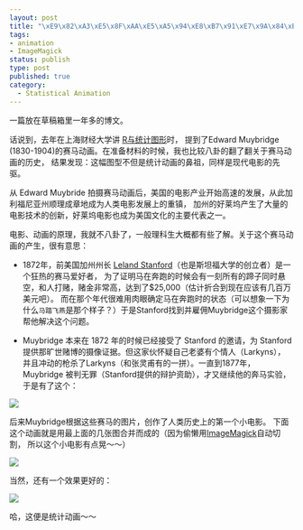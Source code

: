 ```yaml
--- 
layout: post
title: "\xE9\x82\xA3\xE5\x8F\xAA\xE5\xA5\x94\xE8\xB7\x91\xE7\x9A\x84\xE9\xA9\xAC"
tags: 
- animation
- ImageMagick
status: publish
type: post
published: true
category:
  - Statistical Animation
---
```

一篇放在草稿箱里一年多的博文。


话说到，去年在上海财经大学讲 [R与统计图形](http://cos.name/wp-content/uploads/2010/11/China-R-2010-R-and-Statistical-Graphics.pdf)时，
提到了Edward Muybridge (1830-1904)的赛马动画。在准备材料的时候，我也比较八卦的翻了翻关于赛马动画的历史，
结果发现：这幅图型不但是统计动画的鼻祖，同样是现代电影的先驱。


从 Edward Muybride 拍摄赛马动画后，美国的电影产业开始高速的发展，从此加利福尼亚州顺理成章地成为人类电影发展上的重镇，
加州的好莱坞产生了大量的电影技术的创新，好莱坞电影也成为美国文化的主要代表之一。


电影、动画的原理，我就不八卦了，一般理科生大概都有些了解。关于这个赛马动画的产生，很有意思：


* 1872年，前美国加州州长 [Leland Stanford](http://en.wikipedia.org/wiki/Leland_Stanford)（也是斯坦福大学的创立者）是一个狂热的赛马爱好者，
为了证明马在奔跑的时候会有一刻所有的蹄子同时悬空，和人打赌，赌金非常高，达到了$25,000（估计折合到现在应该有几百万美元吧）。
而在那个年代很难用肉眼确定马在奔跑时的状态（可以想象一下为什么`马踏飞燕`是那个样子？）于是Stanford找到并雇佣Muybridge这个摄影家帮他解决这个问题。


* Muybridge 本来在 1872 年的时候已经接受了 Stanford 的邀请，为 Stanford 提供那旷世赌博的摄像证据。但这家伙怀疑自己老婆有个情人（Larkyns），
并且冲动的枪杀了Larkyns（和张灵甫有的一拼）。一直到1877年，Muybridge 被判无罪（Stanford提供的辩护资助），才又继续他的奔马实验，于是有了这个：


![](http://i.imgur.com/DTF4q.jpg)


后来Muybridge根据这些赛马的图片，创作了人类历史上的第一个小电影。
下面这个动画就是用最上面的几张图合并而成的（因为偷懒用[ImageMagick](http://www.imagemagick.technocozy.com/)自动切割，
所以这个小电影有点晃～～）


![](http://i.imgur.com/sbjyi.gif)

当然，还有一个效果更好的：


![](http://upload.wikimedia.org/wikipedia/commons/thumb/d/dd/Muybridge_race_horse_animated.gif/220px-Muybridge_race_horse_animated.gif)

哈，这便是统计动画～～
